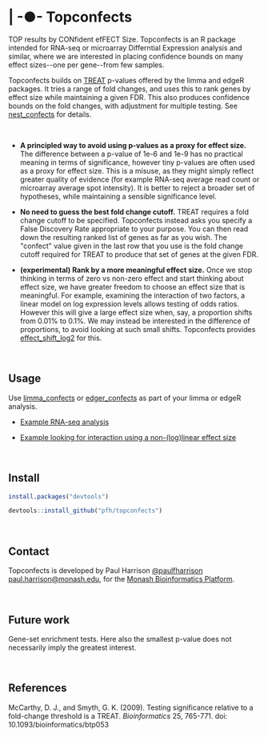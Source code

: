 # | -●- Topconfects 

TOP results by CONfident efFECT Size. Topconfects is an R package intended for RNA-seq or microarray Differntial Expression analysis and similar, where we are interested in placing confidence bounds on many effect sizes--one per gene--from few samples.

Topconfects builds on [TREAT](http://bioinformatics.oxfordjournals.org/content/25/6/765.long) p-values offered by the limma and edgeR packages. It tries a range of fold changes, and uses this to rank genes by effect size while maintaining a given FDR. This also produces confidence bounds on the fold changes, with adjustment for multiple testing. See [nest_confects](reference/nest_confects.html) for details.

<br/>

* **A principled way to avoid using p-values as a proxy for effect size.** The difference between a p-value of 1e-6 and 1e-9 has no practical meaning in terms of significance, however tiny p-values are often used as a proxy for effect size. This is a misuse, as they might simply reflect greater quality of evidence (for example RNA-seq average read count or microarray average spot intensity). It is better to reject a broader set of hypotheses, while maintaining a sensible significance level.

* **No need to guess the best fold change cutoff.** TREAT requires a fold change cutoff to be specified. Topconfects instead asks you specify a False Discovery Rate appropriate to your purpose. You can then read down the resulting ranked list of genes as far as you wish. The "confect" value given in the last row that you use is the fold change cutoff required for TREAT to produce that set of genes at the given FDR.

* **(experimental) Rank by a more meaningful effect size.** Once we stop thinking in terms of zero vs non-zero effect and start thinking about effect size, we have greater freedom to choose an effect size that is meaningful. For example, examining the interaction of two factors, a linear model on log expression levels allows testing of odds ratios. However this will give a large effect size when, say, a proportion shifts from 0.01% to 0.1%. We may instead be interested in the difference of proportions, to avoid looking at such small shifts. Topconfects provides [effect_shift_log2](reference/effect_shift.html) for this.

<br/>

## Usage

Use [limma_confects](reference/limma_confects.html) or [edger_confects](reference/edger_confects.html) as part of your limma or edgeR analysis.

* [Example RNA-seq analysis](articles/fold_change.html)

* [Example looking for interaction using a non-(log)linear effect size](articles/nonlinear_effect.html)

<br/>

## Install

```r
install.packages("devtools")

devtools::install_github("pfh/topconfects")
```

<br/>

## Contact

Topconfects is developed by Paul Harrison [@paulfharrison](https://twitter.com/paulfharrison) paul.harrison@monash.edu, for the [Monash Bioinformatics Platform](https://platforms.monash.edu/bioinformatics/).



<br/>

## Future work

Gene-set enrichment tests. Here also the smallest p-value does not necessarily imply the greatest interest.

<br/>

## References

McCarthy, D. J., and Smyth, G. K. (2009). Testing significance relative to a fold-change threshold is a TREAT. *Bioinformatics* 25, 765-771. doi: 10.1093/bioinformatics/btp053 

